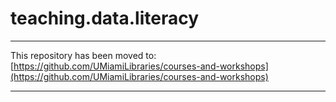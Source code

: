 # teaching.data.literacy

---

This repository has been moved to: [https://github.com/UMiamiLibraries/courses-and-workshops](https://github.com/UMiamiLibraries/courses-and-workshops)

---